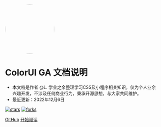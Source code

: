 <img width="160px" style="border-radius: 50%" src="https://s1.ax1x.com/2022/11/30/zwKBZT.png">

# ColorUI GA 文档说明

- 本文档是作者 @L. 学业之余整理学习CSS及小程序相关知识，仅为个人业余兴趣开发，不涉及任何商业行为，秉承开源思想，与大家共同维护。
- 最近更新：2022年12月6日

[![stars](https://badgen.net/github/stars/XiaokangLei/ColorUI-GA?icon=github&color=4ab8a1)](https://github.com/XiaokangLei/ColorUI-GA) [![forks](https://badgen.net/github/forks/XiaokangLei/ColorUI-GA?icon=github&color=4ab8a1)](https://github.com/XiaokangLei/ColorUI-GA)

<!-- <img width="160px" style="border-radius: 5%; margin:0 2%" bor src="https://s1.ax1x.com/2022/11/30/zwKWsx.jpg"> -->
<!-- <img width="160px" style="border-radius: 5%; margin:0 2%" bor src="https://s1.ax1x.com/2022/11/30/zwKDdU.jpg"> -->

[GitHub](<https://github.com/XiaokangLei/ColorUI-GA>)
[开始阅读](README.md)
